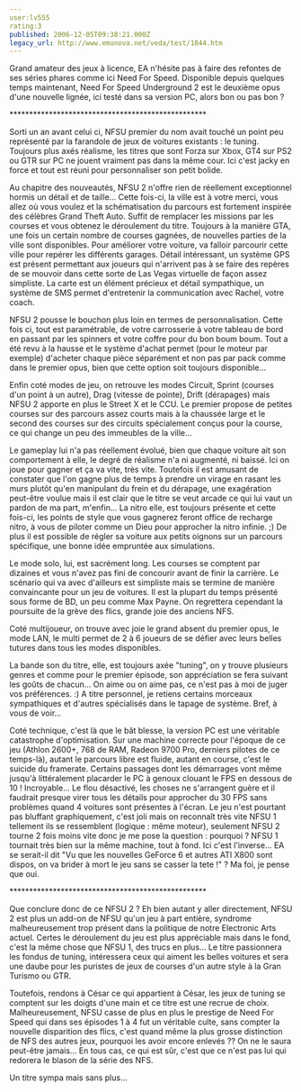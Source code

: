 ```yaml
---
user:lv555
rating:3
published: 2006-12-05T09:38:21.000Z
legacy_url: http://www.emunova.net/veda/test/1844.htm
---
```

Grand amateur des jeux à licence, EA n'hésite pas à faire des refontes de ses séries phares comme ici Need For Speed. Disponible depuis quelques temps maintenant, Need For Speed Underground 2 est le deuxième opus d'une nouvelle lignée, ici testé dans sa version PC, alors bon ou pas bon ?  

  

\*\*\*\*\*\*\*\*\*\*\*\*\*\*\*\*\*\*\*\*\*\*\*\*\*\*\*\*\*\*\*\*\*\*\*\*\*\*\*\*\*\*\*\*\*\*\*\*\*\*  

  

Sorti un an avant celui ci, NFSU premier du nom avait touché un point peu représenté par la farandole de jeux de voitures existants : le tuning. Toujours plus axés réalisme, les titres que sont Forza sur Xbox, GT4 sur PS2 ou GTR sur PC ne jouent vraiment pas dans la même cour. Ici c'est jacky en force et tout est réuni pour personnaliser son petit bolide.  

  

Au chapitre des nouveautés, NFSU 2 n'offre rien de réellement exceptionnel hormis un détail et de taille... Cette fois-ci, la ville est à votre merci, vous allez où vous voulez et la schématisation du parcours est fortement inspirée des célèbres Grand Theft Auto. Suffit de remplacer les missions par les courses et vous obtenez le déroulement du titre. Toujours à la manière GTA, une fois un certain nombre de courses gagnées, de nouvelles parties de la ville sont disponibles. Pour améliorer votre voiture, va falloir parcourir cette ville pour repérer les différents garages. Détail intéressant, un système GPS est présent permettant aux joueurs qui n'arrivent pas à se faire des repères de se mouvoir dans cette sorte de Las Vegas virtuelle de façon assez simpliste. La carte est un élément précieux et détail sympathique, un système de SMS permet d'entretenir la communication avec Rachel, votre coach.  

NFSU 2 pousse le bouchon plus loin en termes de personnalisation. Cette fois ci, tout est paramétrable, de votre carrosserie à votre tableau de bord en passant par les spinners et votre coffre pour du bon boum boum. Tout a été revu à la hausse et le système d'achat permet (pour le moteur par exemple) d'acheter chaque pièce séparément et non pas par pack comme dans le premier opus, bien que cette option soit toujours disponible...  

Enfin coté modes de jeu, on retrouve les modes Circuit, Sprint (courses d'un point à un autre), Drag (vitesse de pointe), Drift (dérapages) mais NFSU 2 apporte en plus le Street X et le CCU. Le premier propose de petites courses sur des parcours assez courts mais à la chaussée large et le second des courses sur des circuits spécialement conçus pour la course, ce qui change un peu des immeubles de la ville...  

  

Le gameplay lui n'a pas réellement évolué, bien que chaque voiture ait son comportement à elle, le degré de réalisme n'a ni augmenté, ni baissé. Ici on joue pour gagner et ça va vite, très vite. Toutefois il est amusant de constater que l'on gagne plus de temps à prendre un virage en rasant les murs plutôt qu'en manipulant du frein et du dérapage, une exagération peut-être voulue mais il est clair que le titre se veut arcade ce qui lui vaut un pardon de ma part, m'enfin... La nitro elle, est toujours présente et cette fois-ci, les points de style que vous gagnerez feront office de recharge nitro, à vous de piloter comme un Dieu pour approcher la nitro infinie. ;) De plus il est possible de régler sa voiture aux petits oignons sur un parcours spécifique, une bonne idée empruntée aux simulations.  

Le mode solo, lui, est sacrément long. Les courses se comptent par dizaines et vous n'avez pas fini de concourir avant de finir la carrière. Le scénario qui va avec d'ailleurs est simpliste mais se termine de manière convaincante pour un jeu de voitures. Il est la plupart du temps présenté sous forme de BD, un peu comme Max Payne. On regrettera cependant la poursuite de la grève des flics, grande joie des anciens NFS.  

Coté multijoueur, on trouve avec joie le grand absent du premier opus, le mode LAN, le multi permet de 2 à 6 joueurs de se défier avec leurs belles tutures dans tous les modes disponibles.  

  

La bande son du titre, elle, est toujours axée "tuning", on y trouve plusieurs genres et comme pour le premier épisode, son appréciation se fera suivant les goûts de chacun... On aime ou on aime pas, ce n'est pas à moi de juger vos préférences. :) A titre personnel, je retiens certains morceaux sympathiques et d'autres spécialisés dans le tapage de système. Bref, à vous de voir...  

  

Coté technique, c'est là que le bât blesse, la version PC est une véritable catastrophe d'optimisation. Sur une machine correcte pour l'époque de ce jeu (Athlon 2600+, 768 de RAM, Radeon 9700 Pro, derniers pilotes de ce temps-là), autant le parcours libre est fluide, autant en course, c'est le suicide du framerate. Certains passages dont les démarrages vont même jusqu'à littéralement placarder le PC à genoux clouant le FPS en dessous de 10 ! Incroyable... Le flou désactivé, les choses ne s'arrangent guère et il faudrait presque virer tous les détails pour approcher du 30 FPS sans problèmes quand 4 voitures sont présentes à l'écran. Le jeu n'est pourtant pas bluffant graphiquement, c'est joli mais on reconnaît très vite NFSU 1 tellement ils se ressemblent (logique : même moteur), seulement NFSU 2 tourne 2 fois moins vite donc je me pose la question : pourquoi ? NFSU 1 tournait très bien sur la même machine, tout à fond. Ici c'est l'inverse... EA se serait-il dit "Vu que les nouvelles GeForce 6 et autres ATI X800 sont dispos, on va brider à mort le jeu sans se casser la tete !" ? Ma foi, je pense que oui.  

  

\*\*\*\*\*\*\*\*\*\*\*\*\*\*\*\*\*\*\*\*\*\*\*\*\*\*\*\*\*\*\*\*\*\*\*\*\*\*\*\*\*\*\*\*\*\*\*\*\*\*  

  

Que conclure donc de ce NFSU 2 ? Eh bien autant y aller directement, NFSU 2 est plus un add-on de NFSU qu'un jeu à part entière, syndrome malheureusement trop présent dans la politique de notre Electronic Arts actuel. Certes le déroulement du jeu est plus appréciable mais dans le fond, c'est la même chose que NFSU 1, des trucs en plus... Le titre passionnera les fondus de tuning, intéressera ceux qui aiment les belles voitures et sera une daube pour les puristes de jeux de courses d'un autre style à la Gran Turismo ou GTR.  

Toutefois, rendons à César ce qui appartient à César, les jeux de tuning se comptent sur les doigts d'une main et ce titre est une recrue de choix. Malheureusement, NFSU casse de plus en plus le prestige de Need For Speed qui dans ses épisodes 1 à 4 fut un véritable culte, sans compter la nouvelle disparition des flics, c'est quand même la plus grosse distinction de NFS des autres jeux, pourquoi les avoir encore enlevés ?? On ne le saura peut-être jamais... En tous cas, ce qui est sûr, c'est que ce n'est pas lui qui redorera le blason de la série des NFS.  

Un titre sympa mais sans plus...